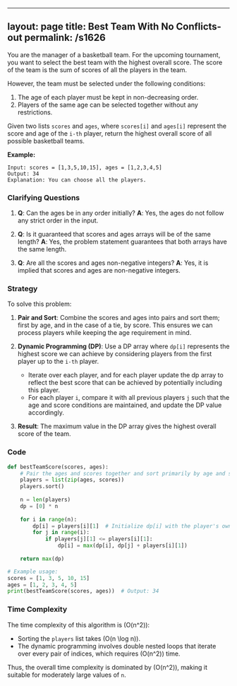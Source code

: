 
---
layout: page
title:  Best Team With No Conflicts-out
permalink: /s1626
---

You are the manager of a basketball team. For the upcoming tournament, you want to select the best team with the highest overall score. The score of the team is the sum of scores of all the players in the team.

However, the team must be selected under the following conditions:

1. The age of each player must be kept in non-decreasing order.
2. Players of the same age can be selected together without any restrictions.

Given two lists `scores` and `ages`, where `scores[i]` and `ages[i]` represent the score and age of the `i-th` player, return the highest overall score of all possible basketball teams.

**Example:**
```text
Input: scores = [1,3,5,10,15], ages = [1,2,3,4,5]
Output: 34
Explanation: You can choose all the players.
```

### Clarifying Questions

1. **Q**: Can the ages be in any order initially? 
   **A**: Yes, the ages do not follow any strict order in the input.

2. **Q**: Is it guaranteed that scores and ages arrays will be of the same length?
   **A**: Yes, the problem statement guarantees that both arrays have the same length.

3. **Q**: Are all the scores and ages non-negative integers?
   **A**: Yes, it is implied that scores and ages are non-negative integers.

### Strategy

To solve this problem:

1. **Pair and Sort**: Combine the scores and ages into pairs and sort them; first by age, and in the case of a tie, by score. This ensures we can process players while keeping the age requirement in mind.
   
2. **Dynamic Programming (DP)**: Use a DP array where `dp[i]` represents the highest score we can achieve by considering players from the first player up to the `i-th` player. 

   - Iterate over each player, and for each player update the dp array to reflect the best score that can be achieved by potentially including this player.
   - For each player `i`, compare it with all previous players `j` such that the age and score conditions are maintained, and update the DP value accordingly.

3. **Result**: The maximum value in the DP array gives the highest overall score of the team.

### Code

```python
def bestTeamScore(scores, ages):
    # Pair the ages and scores together and sort primarily by age and secondarily by score
    players = list(zip(ages, scores))
    players.sort()
    
    n = len(players)
    dp = [0] * n
    
    for i in range(n):
        dp[i] = players[i][1]  # Initialize dp[i] with the player's own score
        for j in range(i):
            if players[j][1] <= players[i][1]:
                dp[i] = max(dp[i], dp[j] + players[i][1])
    
    return max(dp)

# Example usage:
scores = [1, 3, 5, 10, 15]
ages = [1, 2, 3, 4, 5]
print(bestTeamScore(scores, ages))  # Output: 34
```

### Time Complexity

The time complexity of this algorithm is \(O(n^2)\):

- Sorting the `players` list takes \(O(n \log n)\).
- The dynamic programming involves double nested loops that iterate over every pair of indices, which requires \(O(n^2)\) time.

Thus, the overall time complexity is dominated by \(O(n^2)\), making it suitable for moderately large values of `n`.